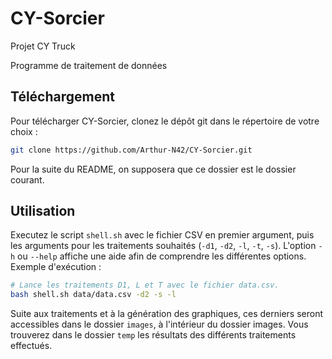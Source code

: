 # CY-Sorcier
Projet CY Truck

Programme de traitement de données

## Téléchargement
Pour télécharger CY-Sorcier, clonez le dépôt git dans le répertoire de votre choix :
```bash
git clone https://github.com/Arthur-N42/CY-Sorcier.git
```

Pour la suite du README, on supposera que ce dossier est le dossier courant.

## Utilisation

Executez le script `shell.sh` avec le fichier CSV en premier argument, 
puis les arguments pour les traitements souhaités (`-d1`, `-d2`, `-l`, `-t`, `-s`). 
L'option `-h` ou `--help` affiche une aide afin de comprendre les différentes options. Exemple d'exécution :

```bash
# Lance les traitements D1, L et T avec le fichier data.csv.
bash shell.sh data/data.csv -d2 -s -l
```

Suite aux traitements et à la génération des graphiques, ces derniers seront accessibles dans le dossier `images`, 
à l'intérieur du dossier images. Vous trouverez dans le dossier `temp` les résultats des différents traitements effectués.
